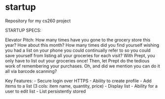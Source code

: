 # startup
Repository for my cs260 project

STARTUP SPECS:

Elevator Pitch:
	How many times have you gone to the grocery store this year? How about this month? How 
many times did you find yourself wishing you had a list on your phone you could continually 
refer to so you could save yourself from listing all your groceries for each visit? With Prept, you 
only have to list out your groceries once! Then, let Prept do the tedious work of remembering your 
purchases. Oh, and did we mention you can do it all via barcode scanning?


Key Features:
	- Secure login over HTTPS
	- Ability to create profile
	- Add items to a list (3 cols: item name, quantity, price)
	- Display list
	- Ability for a user to edit list
	- List persistently stored
